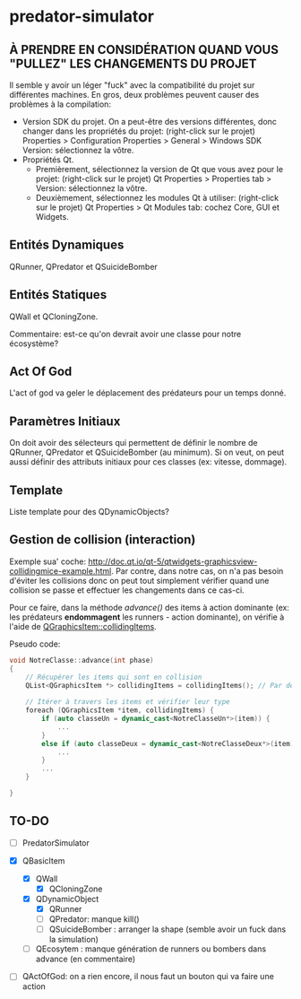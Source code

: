 # predator-simulator

## À PRENDRE EN CONSIDÉRATION QUAND VOUS "PULLEZ" LES CHANGEMENTS DU PROJET

Il semble y avoir un léger "fuck" avec la compatibilité du projet sur différentes machines. En gros, deux problèmes peuvent causer des problèmes à la compilation:
- Version SDK du projet. On a peut-être des versions différentes, donc changer dans les propriétés du projet: (right-click sur le projet) Properties > Configuration Properties > General > Windows SDK Version: sélectionnez la vôtre.
- Propriétés Qt.
	- Premièrement, sélectionnez la version de Qt que vous avez pour le projet: (right-click sur le projet) Qt Properties > Properties tab > Version: sélectionnez la vôtre.
	- Deuxièmement, sélectionnez les modules Qt à utiliser: (right-click sur le projet) Qt Properties > Qt Modules tab: cochez Core, GUI et Widgets.

## Entités Dynamiques

QRunner, QPredator et QSuicideBomber

## Entités Statiques

QWall et QCloningZone.

Commentaire: est-ce qu'on devrait avoir une classe pour notre écosystème?

## Act Of God

L'act of god va geler le déplacement des prédateurs pour un temps donné.

## Paramètres Initiaux

On doit avoir des sélecteurs qui permettent de définir le nombre de QRunner, QPredator et QSuicideBomber (au minimum). Si on veut, on peut aussi définir des attributs initiaux pour ces classes (ex: vitesse, dommage).

## Template

Liste template pour des QDynamicObjects?

## Gestion de collision (interaction)

Exemple sua' coche: http://doc.qt.io/qt-5/qtwidgets-graphicsview-collidingmice-example.html. Par contre, dans notre cas, on n'a pas besoin d'éviter les collisions donc on peut tout simplement vérifier quand une collision se passe et effectuer les changements dans ce cas-ci.

Pour ce faire, dans la méthode *advance()* des items à action dominante (ex: les prédateurs **endommagent** les runners - action dominante), on vérifie à l'aide de [QGraphicsItem::collidingItems](http://doc.qt.io/qt-5/qgraphicsitem.html#collidingItems).

Pseudo code:

```cpp
void NotreClasse::advance(int phase)
{
	// Récupérer les items qui sont en collision
	QList<QGraphicsItem *> collidingItems = collidingItems(); // Par défaut: les items qui overlap avec la shape de l'item et les items qui touchent au contour de l'item
	
	// Itérer à travers les items et vérifier leur type
	foreach (QGraphicsItem *item, collidingItems) {
		if (auto classeUn = dynamic_cast<NotreClasseUn*>(item)) {
			...
		}
		else if (auto classeDeux = dynamic_cast<NotreClasseDeux*>(item)) {
			...
		}
		...
	}

}
```

## TO-DO

- [ ] PredatorSimulator
- [x] QBasicItem
	- [x] QWall
		- [x] QCloningZone
	- [x] QDynamicObject
		- [x] QRunner
		- [ ] QPredator: manque kill()
		- [ ] QSuicideBomber : arranger la shape (semble avoir un fuck dans la simulation)
	- [ ] QEcosytem : manque génération de runners ou bombers dans advance (en commentaire)
- [ ] QActOfGod: on a rien encore, il nous faut un bouton qui va faire une action


